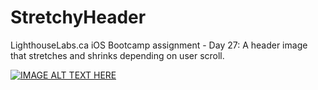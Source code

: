 # StretchyHeader
LighthouseLabs.ca iOS Bootcamp assignment - Day 27: A header image that stretches and shrinks depending on user scroll.

[![IMAGE ALT TEXT HERE](http://img.youtube.com/vi/oJm0fB_Jww4/0.jpg)](http://www.youtube.com/watch?v=oJm0fB_Jww4)
